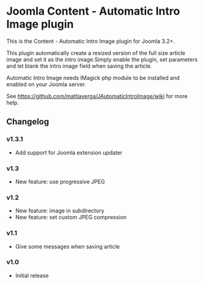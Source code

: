 # Joomla Content - Automatic Intro Image plugin
This is the Content - Automatic Intro Image plugin for Joomla 3.2+.

This plugin automatically create a resized version of the full size article image and set it as the intro image.Simply enable the plugin, set parameters and let blank the intro image field when saving the article.

Automatic Intro Image needs IMagick php module to be installed and enabled on your Joomla server.

See https://github.com/mattiaverga/JAutomaticIntroImage/wiki for more help.

## Changelog
### v1.3.1
* Add support for Joomla extension updater

### v1.3
* New feature: use progressive JPEG

### v1.2
* New feature: image in subdirectory
* New feature: set custom JPEG compression

### v1.1
* Give some messages when saving article

### v1.0
* Initial release
